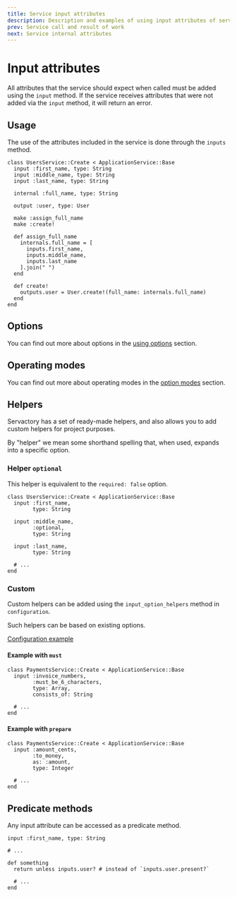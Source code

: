 ```yaml
---
title: Service input attributes
description: Description and examples of using input attributes of service
prev: Service call and result of work
next: Service internal attributes
---
```


# Input attributes

All attributes that the service should expect when called must be added using the `input` method.
If the service receives attributes that were not added via the `input` method, it will return an error.

## Usage

The use of the attributes included in the service is done through the `inputs` method.

```ruby{2-4,15-17}
class UsersService::Create < ApplicationService::Base
  input :first_name, type: String
  input :middle_name, type: String
  input :last_name, type: String

  internal :full_name, type: String

  output :user, type: User

  make :assign_full_name
  make :create!

  def assign_full_name
    internals.full_name = [
      inputs.first_name,
      inputs.middle_name,
      inputs.last_name
    ].join(" ")
  end

  def create!
    outputs.user = User.create!(full_name: internals.full_name)
  end
end
```

## Options

You can find out more about options in the [using options](../options/usage) section.

## Operating modes

You can find out more about operating modes in the [option modes](../options/modes) section.

## Helpers

Servactory has a set of ready-made helpers, and also allows you to add custom helpers for project purposes.

By "helper" we mean some shorthand spelling that, when used, expands into a specific option.

### Helper `optional`

This helper is equivalent to the `required: false` option.

```ruby{6}
class UsersService::Create < ApplicationService::Base
  input :first_name,
        type: String

  input :middle_name,
        :optional,
        type: String

  input :last_name,
        type: String

  # ...
end
```

### Custom

Custom helpers can be added using the `input_option_helpers` method in `configuration`.

Such helpers can be based on existing options.

[Configuration example](../configuration#helpers-for-input)

#### Example with `must`

```ruby{3}
class PaymentsService::Create < ApplicationService::Base
  input :invoice_numbers,
        :must_be_6_characters,
        type: Array,
        consists_of: String

  # ...
end
```

#### Example with `prepare`

```ruby{3}
class PaymentsService::Create < ApplicationService::Base
  input :amount_cents,
        :to_money,
        as: :amount,
        type: Integer

  # ...
end
```

## Predicate methods

Any input attribute can be accessed as a predicate method.

```ruby{6}
input :first_name, type: String

# ...

def something
  return unless inputs.user? # instead of `inputs.user.present?`
  
  # ...
end
```
